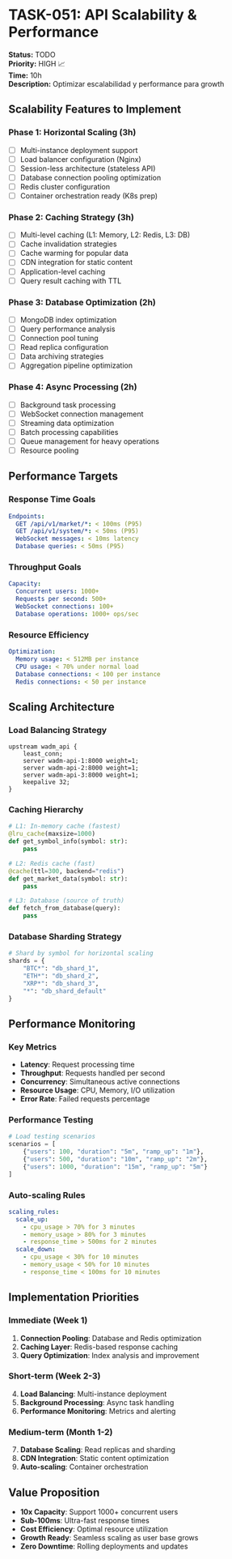 # TASK-051: API Scalability & Performance

**Status:** TODO  
**Priority:** HIGH 📈  
**Time:** 10h  
**Description:** Optimizar escalabilidad y performance para growth

## Scalability Features to Implement

### Phase 1: Horizontal Scaling (3h)
- [ ] Multi-instance deployment support
- [ ] Load balancer configuration (Nginx)
- [ ] Session-less architecture (stateless API)
- [ ] Database connection pooling optimization
- [ ] Redis cluster configuration
- [ ] Container orchestration ready (K8s prep)

### Phase 2: Caching Strategy (3h)
- [ ] Multi-level caching (L1: Memory, L2: Redis, L3: DB)
- [ ] Cache invalidation strategies
- [ ] Cache warming for popular data
- [ ] CDN integration for static content
- [ ] Application-level caching
- [ ] Query result caching with TTL

### Phase 3: Database Optimization (2h)
- [ ] MongoDB index optimization
- [ ] Query performance analysis
- [ ] Connection pool tuning
- [ ] Read replica configuration
- [ ] Data archiving strategies
- [ ] Aggregation pipeline optimization

### Phase 4: Async Processing (2h)
- [ ] Background task processing
- [ ] WebSocket connection management
- [ ] Streaming data optimization
- [ ] Batch processing capabilities
- [ ] Queue management for heavy operations
- [ ] Resource pooling

## Performance Targets

### Response Time Goals
```yaml
Endpoints:
  GET /api/v1/market/*: < 100ms (P95)
  GET /api/v1/system/*: < 50ms (P95)
  WebSocket messages: < 10ms latency
  Database queries: < 50ms (P95)
```

### Throughput Goals
```yaml
Capacity:
  Concurrent users: 1000+
  Requests per second: 500+
  WebSocket connections: 100+
  Database operations: 1000+ ops/sec
```

### Resource Efficiency
```yaml
Optimization:
  Memory usage: < 512MB per instance
  CPU usage: < 70% under normal load
  Database connections: < 100 per instance
  Redis connections: < 50 per instance
```

## Scaling Architecture

### Load Balancing Strategy
```nginx
upstream wadm_api {
    least_conn;
    server wadm-api-1:8000 weight=1;
    server wadm-api-2:8000 weight=1;
    server wadm-api-3:8000 weight=1;
    keepalive 32;
}
```

### Caching Hierarchy
```python
# L1: In-memory cache (fastest)
@lru_cache(maxsize=1000)
def get_symbol_info(symbol: str):
    pass

# L2: Redis cache (fast)
@cache(ttl=300, backend="redis")
def get_market_data(symbol: str):
    pass

# L3: Database (source of truth)
def fetch_from_database(query):
    pass
```

### Database Sharding Strategy
```python
# Shard by symbol for horizontal scaling
shards = {
    "BTC*": "db_shard_1",
    "ETH*": "db_shard_2", 
    "XRP*": "db_shard_3",
    "*": "db_shard_default"
}
```

## Performance Monitoring

### Key Metrics
- **Latency**: Request processing time
- **Throughput**: Requests handled per second
- **Concurrency**: Simultaneous active connections
- **Resource Usage**: CPU, Memory, I/O utilization
- **Error Rate**: Failed requests percentage

### Performance Testing
```python
# Load testing scenarios
scenarios = [
    {"users": 100, "duration": "5m", "ramp_up": "1m"},
    {"users": 500, "duration": "10m", "ramp_up": "2m"},
    {"users": 1000, "duration": "15m", "ramp_up": "5m"}
]
```

### Auto-scaling Rules
```yaml
scaling_rules:
  scale_up:
    - cpu_usage > 70% for 3 minutes
    - memory_usage > 80% for 3 minutes
    - response_time > 500ms for 2 minutes
  scale_down:
    - cpu_usage < 30% for 10 minutes
    - memory_usage < 50% for 10 minutes
    - response_time < 100ms for 10 minutes
```

## Implementation Priorities

### Immediate (Week 1)
1. **Connection Pooling**: Database and Redis optimization
2. **Caching Layer**: Redis-based response caching
3. **Query Optimization**: Index analysis and improvement

### Short-term (Week 2-3)
4. **Load Balancing**: Multi-instance deployment
5. **Background Processing**: Async task handling
6. **Performance Monitoring**: Metrics and alerting

### Medium-term (Month 1-2)
7. **Database Scaling**: Read replicas and sharding
8. **CDN Integration**: Static content optimization
9. **Auto-scaling**: Container orchestration

## Value Proposition
- **10x Capacity**: Support 1000+ concurrent users
- **Sub-100ms**: Ultra-fast response times
- **Cost Efficiency**: Optimal resource utilization
- **Growth Ready**: Seamless scaling as user base grows
- **Zero Downtime**: Rolling deployments and updates
